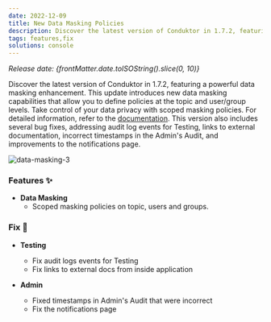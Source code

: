 ```yaml
---
date: 2022-12-09
title: New Data Masking Policies
description: Discover the latest version of Conduktor in 1.7.2, featuring a powerful data masking enhancement.
tags: features,fix
solutions: console
---
```


*Release date: {frontMatter.date.toISOString().slice(0, 10)}*

Discover the latest version of Conduktor in 1.7.2, featuring a powerful data masking enhancement. This update introduces new data masking capabilities that allow you to define policies at the topic and user/group levels. Take control of your data privacy with scoped masking policies. For detailed information, refer to the [documentation](https://docs.conduktor.io/platform/navigation/settings/data-masking/). This version also includes several bug fixes, addressing audit log events for Testing, links to external documentation, incorrect timestamps in the Admin's Audit, and improvements to the notifications page.

![data-masking-3](https://user-images.githubusercontent.com/2573301/206686184-6d063706-cb0c-40a3-888d-0bec4e639282.png)

### Features ✨

- **Data Masking**
  - Scoped masking policies on topic, users and groups.

### Fix 🔨

- **Testing**

  - Fix audit logs events for Testing
  - Fix links to external docs from inside application

- **Admin**
  - Fixed timestamps in Admin's Audit that were incorrect
  - Fix the notifications page
